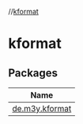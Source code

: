 //[kformat](index.md)

# kformat

## Packages

| Name |
|---|
| [de.m3y.kformat](kformat/de.m3y.kformat/index.md) |